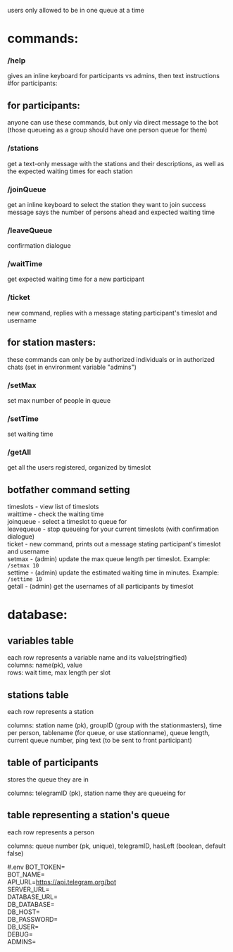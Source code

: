 users only allowed to be in one queue at a time
# commands:

### /help 
gives an inline keyboard for participants vs admins, then text instructions
#for participants:

## for participants:
anyone can use these commands, but only via direct message to the bot (those queueing as a group should have one person queue for them)

### /stations
get a text-only message with the stations and their descriptions, as well as the expected waiting times for each station

### /joinQueue
get an inline keyboard to select the station they want to join
success message says the number of persons ahead and expected waiting time

### /leaveQueue
confirmation dialogue

### /waitTime
get expected waiting time for a new participant

### /ticket 
new command, replies with a message stating participant's timeslot and username

## for station masters:
these commands can only be by authorized individuals or in authorized chats (set in environment variable "admins")

### /setMax
set max number of people in queue

### /setTime
set waiting time

### /getAll
get all the users registered, organized by timeslot

## botfather command setting
timeslots - view list of timeslots  
waittime - check the waiting time  
joinqueue - select a timeslot to queue for  
leavequeue - stop queueing for your current timeslots (with confirmation dialogue)  
ticket - new command, prints out a message stating participant's timeslot and username  
setmax - (admin) update the max queue length per timeslot. Example: `/setmax 10`  
settime - (admin) update the estimated waiting time in minutes. Example: `/settime 10`  
getall - (admin) get the usernames of all participants by timeslot 

# database:
## variables table
each row represents a variable name and its value(stringified)  
columns: name(pk), value  
rows: wait time, max length per slot

## stations table
each row represents a station

columns: station name (pk), groupID (group with the stationmasters), time per person, tablename (for queue, or use stationname), queue length, current queue number, ping text (to be sent to front participant)

## table of participants
stores the queue they are in

columns: telegramID (pk), station name they are queueing for

## table representing a station's queue
each row represents a person

columns: queue number (pk, unique), telegramID, hasLeft (boolean, default false)

#.env
BOT_TOKEN=  
BOT_NAME=  
API_URL=https://api.telegram.org/bot  
SERVER_URL=  
DATABASE_URL=  
DB_DATABASE=  
DB_HOST=  
DB_PASSWORD=  
DB_USER=  
DEBUG=  
ADMINS=